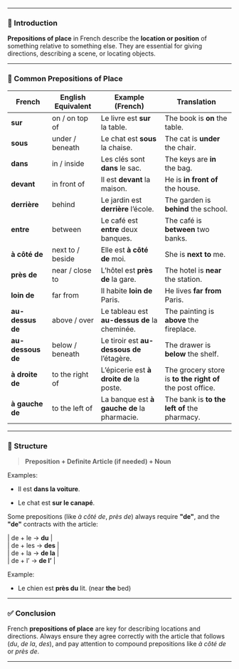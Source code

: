 
---
### 🧠 Introduction

**Prepositions of place** in French describe the **location or position** of something relative to something else. They are essential for giving directions, describing a scene, or locating objects.

---

### 📘 Common Prepositions of Place

|French|English Equivalent|Example (French)|Translation|
|---|---|---|---|
|**sur**|on / on top of|Le livre est **sur** la table.|The book is **on** the table.|
|**sous**|under / beneath|Le chat est **sous** la chaise.|The cat is **under** the chair.|
|**dans**|in / inside|Les clés sont **dans** le sac.|The keys are **in** the bag.|
|**devant**|in front of|Il est **devant** la maison.|He is **in front of** the house.|
|**derrière**|behind|Le jardin est **derrière** l’école.|The garden is **behind** the school.|
|**entre**|between|Le café est **entre** deux banques.|The café is **between** two banks.|
|**à côté de**|next to / beside|Elle est **à côté de** moi.|She is **next to** me.|
|**près de**|near / close to|L’hôtel est **près de** la gare.|The hotel is **near** the station.|
|**loin de**|far from|Il habite **loin de** Paris.|He lives **far from** Paris.|
|**au-dessus de**|above / over|Le tableau est **au-dessus de** la cheminée.|The painting is **above** the fireplace.|
|**au-dessous de**|below / beneath|Le tiroir est **au-dessous de** l’étagère.|The drawer is **below** the shelf.|
|**à droite de**|to the right of|L’épicerie est **à droite de** la poste.|The grocery store is **to the right of** the post office.|
|**à gauche de**|to the left of|La banque est **à gauche de** la pharmacie.|The bank is **to the left of** the pharmacy.|

---

### 🧩 Structure

> **Preposition + Definite Article (if needed) + Noun**

Examples:

- Il est **dans la voiture**.
    
- Le chat est **sur le canapé**.
    

Some prepositions (like _à côté de_, _près de_) always require **"de"**, and the **"de"** contracts with the article:

| de + le → **du** |  
| de + les → **des** |  
| de + la → **de la** |  
| de + l’ → **de l’** |

Example:

- Le chien est **près du** lit. (near **the** bed)
    

---

### ✅ Conclusion

French **prepositions of place** are key for describing locations and directions. Always ensure they agree correctly with the article that follows (_du_, _de la_, _des_), and pay attention to compound prepositions like _à côté de_ or _près de_.

---